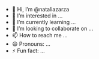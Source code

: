 - 👋 Hi, I’m @nataliazarza
- 👀 I’m interested in ...
- 🌱 I’m currently learning ...
- 💞️ I’m looking to collaborate on ...
- 📫 How to reach me ...
- 😄 Pronouns: ...
- ⚡ Fun fact: ...

<!---
nataliazarza/nataliazarza is a ✨ special ✨ repository because its `README.md` (this file) appears on your GitHub profile.
You can click the Preview link to take a look at your changes.
--->
